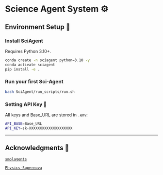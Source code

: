 # Science Agent System ⚙️

## Environment Setup 🧰

### Install SciAgent

Requires Python 3.10+.

```bash
conda create -n sciagent python=3.10 -y
conda activate sciagent
pip install -e .
```

### Run your first Sci-Agent
```bash
bash SciAgent/run_scripts/run.sh
```

### Setting API Key 🔑

All keys and Base_URL are stored in `.env`:

```bash
API_BASE=Base_URL
API_KEY=sk-XXXXXXXXXXXXXXXXXXXX
```

---

## Acknowledgments 🙏

[`smolagents`](https://github.com/huggingface/smolagents)

[`Physics-Supernova`](https://github.com/CharlesQ9/Physics-Supernova)
